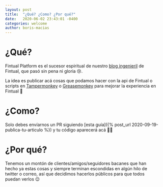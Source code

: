 ```yaml
---
layout: post
title:  "¿Qué? ¿Como? ¿Por qué?"
date:   2020-06-02 23:43:01 -0400
categories: welcome
author: boris-macias
---
```

# ¿Qué?

Fintual Platform es el sucesor espiritual de nuestro [blog ingenieril](https://engineering.fintual.cl/) de Fintual, que pasó sin pena ni gloria 😢.

La idea es publicar acá cosas que podamos hacer con la api de Fintual o scripts en [Tampermonkey](https://www.tampermonkey.net/) o [Greasemonkey](https://www.greasespot.net/) para mejorar la experiencia en Fintual 🎉

# ¿Como?

Solo debes envíarnos un PR siguiendo [esta guía]({% post_url 2020-09-19-publica-tu-articulo %}) y tu código aparecerá acá 🙌🏼


# ¿Por qué?

Tenemos un montón de clientes/amigos/seguidores bacanes que han hecho ya estas cosas y siempre terminan escondidas en algún hilo de twitter o correo, así que decidimos hacerlos públicos para que todos puedan verlos 😉
